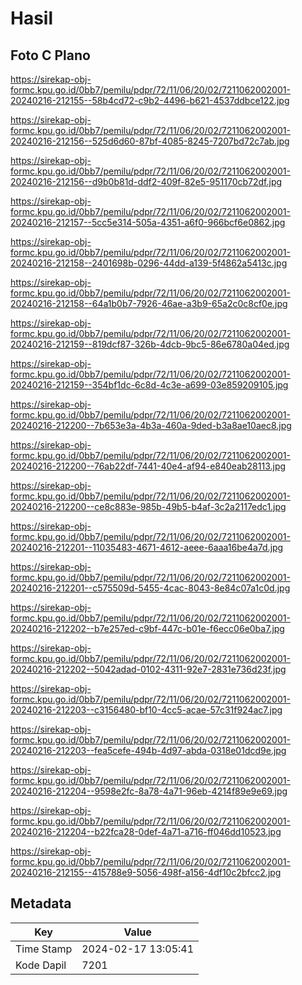 # Hasil

## Foto C Plano

https://sirekap-obj-formc.kpu.go.id/0bb7/pemilu/pdpr/72/11/06/20/02/7211062002001-20240216-212155--58b4cd72-c9b2-4496-b621-4537ddbce122.jpg

https://sirekap-obj-formc.kpu.go.id/0bb7/pemilu/pdpr/72/11/06/20/02/7211062002001-20240216-212156--525d6d60-87bf-4085-8245-7207bd72c7ab.jpg

https://sirekap-obj-formc.kpu.go.id/0bb7/pemilu/pdpr/72/11/06/20/02/7211062002001-20240216-212156--d9b0b81d-ddf2-409f-82e5-951170cb72df.jpg

https://sirekap-obj-formc.kpu.go.id/0bb7/pemilu/pdpr/72/11/06/20/02/7211062002001-20240216-212157--5cc5e314-505a-4351-a6f0-966bcf6e0862.jpg

https://sirekap-obj-formc.kpu.go.id/0bb7/pemilu/pdpr/72/11/06/20/02/7211062002001-20240216-212158--2401698b-0296-44dd-a139-5f4862a5413c.jpg

https://sirekap-obj-formc.kpu.go.id/0bb7/pemilu/pdpr/72/11/06/20/02/7211062002001-20240216-212158--64a1b0b7-7926-46ae-a3b9-65a2c0c8cf0e.jpg

https://sirekap-obj-formc.kpu.go.id/0bb7/pemilu/pdpr/72/11/06/20/02/7211062002001-20240216-212159--819dcf87-326b-4dcb-9bc5-86e6780a04ed.jpg

https://sirekap-obj-formc.kpu.go.id/0bb7/pemilu/pdpr/72/11/06/20/02/7211062002001-20240216-212159--354bf1dc-6c8d-4c3e-a699-03e859209105.jpg

https://sirekap-obj-formc.kpu.go.id/0bb7/pemilu/pdpr/72/11/06/20/02/7211062002001-20240216-212200--7b653e3a-4b3a-460a-9ded-b3a8ae10aec8.jpg

https://sirekap-obj-formc.kpu.go.id/0bb7/pemilu/pdpr/72/11/06/20/02/7211062002001-20240216-212200--76ab22df-7441-40e4-af94-e840eab28113.jpg

https://sirekap-obj-formc.kpu.go.id/0bb7/pemilu/pdpr/72/11/06/20/02/7211062002001-20240216-212200--ce8c883e-985b-49b5-b4af-3c2a2117edc1.jpg

https://sirekap-obj-formc.kpu.go.id/0bb7/pemilu/pdpr/72/11/06/20/02/7211062002001-20240216-212201--11035483-4671-4612-aeee-6aaa16be4a7d.jpg

https://sirekap-obj-formc.kpu.go.id/0bb7/pemilu/pdpr/72/11/06/20/02/7211062002001-20240216-212201--c575509d-5455-4cac-8043-8e84c07a1c0d.jpg

https://sirekap-obj-formc.kpu.go.id/0bb7/pemilu/pdpr/72/11/06/20/02/7211062002001-20240216-212202--b7e257ed-c9bf-447c-b01e-f6ecc06e0ba7.jpg

https://sirekap-obj-formc.kpu.go.id/0bb7/pemilu/pdpr/72/11/06/20/02/7211062002001-20240216-212202--5042adad-0102-4311-92e7-2831e736d23f.jpg

https://sirekap-obj-formc.kpu.go.id/0bb7/pemilu/pdpr/72/11/06/20/02/7211062002001-20240216-212203--c3156480-bf10-4cc5-acae-57c31f924ac7.jpg

https://sirekap-obj-formc.kpu.go.id/0bb7/pemilu/pdpr/72/11/06/20/02/7211062002001-20240216-212203--fea5cefe-494b-4d97-abda-0318e01dcd9e.jpg

https://sirekap-obj-formc.kpu.go.id/0bb7/pemilu/pdpr/72/11/06/20/02/7211062002001-20240216-212204--9598e2fc-8a78-4a71-96eb-4214f89e9e69.jpg

https://sirekap-obj-formc.kpu.go.id/0bb7/pemilu/pdpr/72/11/06/20/02/7211062002001-20240216-212204--b22fca28-0def-4a71-a716-ff046dd10523.jpg

https://sirekap-obj-formc.kpu.go.id/0bb7/pemilu/pdpr/72/11/06/20/02/7211062002001-20240216-212155--415788e9-5056-498f-a156-4df10c2bfcc2.jpg


## Metadata

| Key        | Value               |
| ---------- | ------------------- |
| Time Stamp | 2024-02-17 13:05:41 |
| Kode Dapil | 7201                |




